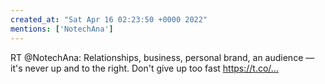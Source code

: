 ```yaml
---
created_at: "Sat Apr 16 02:23:50 +0000 2022"
mentions: ['NotechAna']
---
```


RT @NotechAna: Relationships, business, personal brand, an audience — it's never up and to the right. 
Don't give up too fast
https://t.co/…